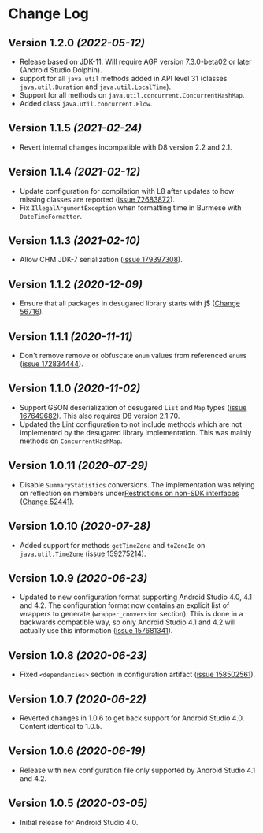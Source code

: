 Change Log
==========

Version 1.2.0 *(2022-05-12)*
------------------------------------

* Release based on JDK-11. Will require AGP version 7.3.0-beta02 or later
  (Android Studio Dolphin).
* support for all `java.util` methods added in API level 31 (classes
  `java.util.Duration` and `java.util.LocalTime`).
* Support for all  methods on `java.util.concurrent.ConcurrentHashMap`.
* Added class `java.util.concurrent.Flow`.

Version 1.1.5 *(2021-02-24)*
-----------------------------

* Revert internal changes incompatible with D8 version 2.2 and 2.1.

Version 1.1.4 *(2021-02-12)*
-----------------------------

* Update configuration for compilation with L8 after updates to how
  missing classes are reported
  ([issue 72683872](https://issuetracker.google.com/72683872)).
* Fix `IllegalArgumentException` when formatting time in Burmese with
  `DateTimeFormatter`.

Version 1.1.3 *(2021-02-10)*
-----------------------------

* Allow CHM JDK-7 serialization
  ([issue 179397308](https://issuetracker.google.com/179397308)).

Version 1.1.2 *(2020-12-09)*
-----------------------------

* Ensure that all packages in desugared library starts with j$
  ([Change 56716](https://r8-review.googlesource.com/c/r8/+/56716)).

Version 1.1.1 *(2020-11-11)*
-----------------------------

* Don't remove remove or obfuscate `enum` values from referenced `enum`s
  ([issue 172834444](https://issuetracker.google.com/172834444)).

Version 1.1.0 *(2020-11-02)*
-----------------------------

* Support GSON deserialization of desugared `List` and `Map` types
  ([issue 167649682](https://issuetracker.google.com/167649682)).
  This also requires D8 version 2.1.70.
* Updated the Lint configuration to not include methods which are not
  implemented by the desugared library implementation. This was mainly methods
  on `ConcurrentHashMap`.

Version 1.0.11 *(2020-07-29)*
-----------------------------

 * Disable `SummaryStatistics` conversions. The implementation was relying on
   reflection on members under[Restrictions on non-SDK interfaces](https://developer.android.com/distribute/best-practices/develop/restrictions-non-sdk-interfaces)
   ([Change 52441](https://r8-review.googlesource.com/c/r8/+/52441)).

Version 1.0.10 *(2020-07-28)*
-----------------------------

 * Added support for methods `getTimeZone` and `toZoneId` on
   `java.util.TimeZone`
   ([issue 159275214](https://issuetracker.google.com/159275214)).

Version 1.0.9 *(2020-06-23)*
----------------------------

 * Updated to new configuration format supporting Android Studio 4.0,
   4.1 and 4.2. The configuration format now contains an explicit list
   of wrappers to generate (`wrapper_conversion` section). This is
   done in a backwards compatible way, so only Android Studio 4.1 and
   4.2 will actually use this information ([issue
   157681341](https://issuetracker.google.com/157681341)).

Version 1.0.8 *(2020-06-23)*
----------------------------

 * Fixed `<dependencies>` section in configuration artifact
   ([issue 158502561](https://issuetracker.google.com/158502561)).

Version 1.0.7 *(2020-06-22)*
----------------------------

 * Reverted changes in 1.0.6 to get back support for Android Studio 4.0.
   Content identical to 1.0.5.

Version 1.0.6 *(2020-06-19)*
----------------------------

 * Release with new configuration file only supported by Android Studio 4.1 and
   4.2.

Version 1.0.5 *(2020-03-05)*
----------------------------

 * Initial release for Android Studio 4.0.
